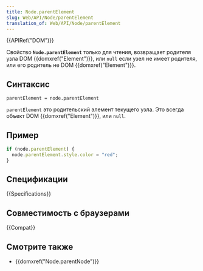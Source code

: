 ```yaml
---
title: Node.parentElement
slug: Web/API/Node/parentElement
translation_of: Web/API/Node/parentElement
---
```


{{APIRef("DOM")}}

Свойство **`Node.parentElement`** только для чтения, возвращает родителя узла DOM {{domxref("Element")}}, или `null` если узел не имеет родителя, или его родитель не DOM {{domxref("Element")}}.

## Синтаксис

```
parentElement = node.parentElement
```

`parentElement` это родительский элемент текущего узла. Это всегда объект DOM {{domxref("Element")}}, или `null`.

## Пример

```js
if (node.parentElement) {
  node.parentElement.style.color = "red";
}
```

## Спецификации

{{Specifications}}

## Совместимость с браузерами

{{Compat}}

## Смотрите также

- {{domxref("Node.parentNode")}}
